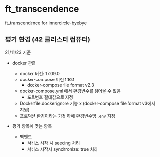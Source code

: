 # ft_transcendence
ft_transcendence for innercircle-byebye

## 평가 환경 (42 클러스터 컴퓨터)

21/11/23 기준

- docker 관련
	- docker 버전: 17.09.0
	- docker-compose 버전 1.16.1
		- docker-compose file format v2.3
	- docker-compose.yml 에서 환경변수를 읽어올 수 없음
		- 포트번호 절대값으로 지정
	- Dockerfile.dockerignore 기능 x (docker-compose file format v3에서 지원)
	- 프로덕션 환경이라는 가정 하에 환경변수명 `.env` 지정

- 평가 항목에 맞는 항목
	- 백엔드
		- 서비스 시작 시 seeding 처리
		- 서비스 시작시 synchronize: true 처리
